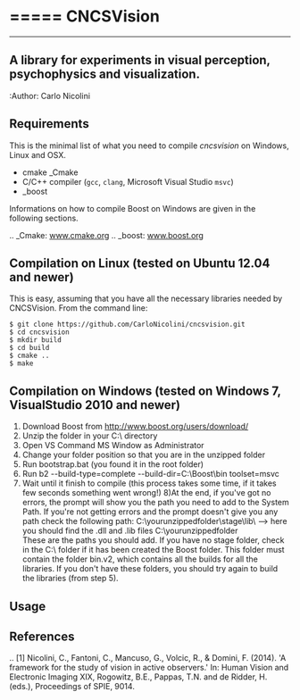 =====
CNCSVision
=====

-------------------------------------------------
A library for experiments in visual perception, psychophysics and visualization.
-------------------------------------------------

:Author: Carlo Nicolini


Requirements
------------

This is the minimal list of what you need to compile *cncsvision* on Windows, Linux and OSX.

- cmake _Cmake
- C/C++ compiler (`gcc`, `clang`, Microsoft Visual Studio `msvc`)
- _boost

Informations on how to compile Boost on Windows are given in the following sections.

.. _Cmake: www.cmake.org
.. _boost: www.boost.org

Compilation on Linux (tested on Ubuntu 12.04 and newer)
-----------

This is easy, assuming that you have all the necessary libraries needed by CNCSVision. From the command line:

    $ git clone https://github.com/CarloNicolini/cncsvision.git
    $ cd cncsvision
    $ mkdir build
    $ cd build
    $ cmake ..
    $ make

Compilation on Windows (tested on Windows 7, VisualStudio 2010 and newer)
-----------

1) Download Boost from http://www.boost.org/users/download/
2) Unzip the folder in your C:\ directory
3) Open VS Command MS Window as Administrator
4) Change your folder position so that you are in the unzipped folder
5) Run bootstrap.bat (you found it in the root folder)
6) Run b2 --build-type=complete --build-dir=C:\Boost\bin toolset=msvc 
7) Wait until it finish to compile (this process takes some time, if it takes few seconds something went wrong!)
8)At the end, if you've got no errors, the prompt will show you the path you need to add to the System Path.
  If you're not getting errors and the prompt doesn't give you any path check the following path:
  C:\yourunzippedfolder\stage\lib\ --> here you should find the .dll and .lib files
  C:\yourunzippedfolder\
  These are the paths you should add. If you have no stage folder, check in the C:\ folder if it has been created the Boost folder. 
  This folder must contain the folder bin.v2, which contains all the builds for all the libraries.
  If you don't have these folders, you should try again to build the libraries (from step 5).


Usage
-----


References
----------

.. [1] Nicolini, C., Fantoni, C., Mancuso, G., Volcic, R., & Domini, F. (2014). 'A framework for the study of vision in active observers.' In: Human Vision and Electronic Imaging XIX, Rogowitz, B.E., Pappas, T.N. and de Ridder, H. (eds.), Proceedings of SPIE, 9014.

